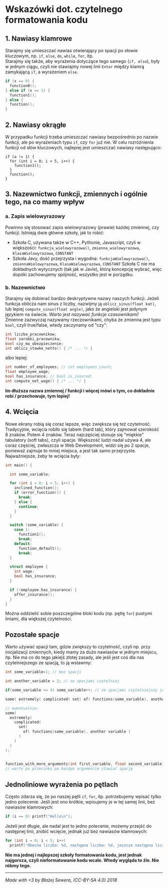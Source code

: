 # Wskazówki dot. czytelnego formatowania kodu

## 1. Nawiasy klamrowe
Starajmy się umieszczać nawias otwierający po spacji po słowie kluczowym,
np. `if`, `else`, `do`, `while`, `for`, itp.  
Starajmy się także, aby wyrażenia dotyczące tego samego (`if, else`), były w jednym ciągu, czyli
nie stawiajmy nowej linii `Enter` między klamrą zamykającą `if`, a wyrażeniem `else`.

```c
if (x == 0) {
  function0();
} else if (x == 1) {
  function1();
} else {
  function();
}
```

## 2. Nawiasy okrągłe
W przypadku funkcji trzeba umieszczać nawiasy bezpośrednio po nazwie funkcji, ale po wyrażeniach typu `if`, czy `for` już nie.
W celu rozróżnienia funkcji od słów kluczowych, najlepiej jest umieszczać nawiasy następująco:

```
if (a != 1) {
  for (int i = 0; i < 5, i++) {
    function1();
  }
  function();
}
```

## 3. Nazewnictwo funkcji, zmiennych i ogólnie tego, na co mamy wpływ
### a. Zapis wielowyrazowy
Powinno się stosować zapis wielowyrazowy (prawie) każdej zmiennej, czy funkcji. Istnieją dwie główne szkoły, jak to robić:
- Szkoła C, używana także w C++, Pythonie, Javascript, czyli w większości: `funkcja_wielowyrazowa()`, `zmienna_wielowyrazowa`, `KlasaWielowyrazowa`, `CONSTANT`
- Szkoła Javy, dość przejrzysta i wygodna: `funkcjaWielowyrazowa()`, `zmiennaWielowyrazowa`, `KlasaWielowyrazowa`, `CONSTANT`
Szkoła C nie ma dokładnych wytycznych (tak jak w Javie), którą koncepcję wybrać, więc dopóki zachowujemy spójność, wszystko jest w porządku.
### b. Nazewnictwo
Starajmy się dobierać bardzo deskryptywne nazwy naszych funkcji.
Jeżeli funkcja oblicza nam sinus z liczby, nazwijmy ją `oblicz_sinus(float kat)`, lub lepiej `compute_sinus(float angle)`, jako że angielski jest jedynym językiem na świecie.
*Warto jest nazywać funkcje czasownikami!*  
Zmienne zazwyczaj nazywamy rzeczownikami, chyba że zmienna jest typu `bool`, czyli true/false, wtedy zaczynamy od "czy":

```c
int liczba_pracownikow;
float zarobki_pracownika;
bool czy_ma_ubezpieczenie;
int oblicz_stawke_netto() { /* ... */ }
```

albo lepiej:

```c
int number_of_employees; // int employees_count;
float employee_wage;
bool has_insurance; // bool is_insured;
int compute_net_wage() { /* ... */ }
```

**Im dłuższa nazwa zmiennej / funkcji i więcej mówi o tym, co dokładnie robi / przechowuje, tym lepiej!**

## 4. Wcięcia
Nowe ekrany robią się coraz lepsze, więc zwiększa się też czytelność. Tradycyjnie, wcięcia robiło się tabem (hard tab), który zajmował szerokość 8 znaków. Potem 4 znaków.
Teraz najczęściej stosuje się "miękkie" tabulatory (soft tabs), czyli spacje. Większość ludzi nadal używa 4, ale coraz częściej, zwłaszcza w Web Development, widzi się po 2 spacje, ponieważ zajmuje to mniej miejsca, a jest tak samo przejrzyste.
Najważniejsze, żeby te wcięcia były:

```c
int main() {

  int some_variable;

  for (int i = 0; i < 5; i++) {
    inclined_function();
    if (error_function()) {
      break;
    } else {
      continue;
    }
  }

  switch (some_variable) {
    case 1:
      function1();
      break;
    default:
      function_default();
      break;
  }

  struct employee {
    int wage;
    bool has_insurance;
  }

  if (!employee.has_insurance) {
    offer_insurance();
  }
}
```

Można oddzielić sobie poszczególne bloki kodu (np. pętlę `for`) pustymi liniami, dla większej czytelności.

## Pozostałe spacje
Warto używać spacji tam, gdzie zwiększy to czytelność, czyli np. przy inicjalizacji zmiennych, kiedy mamy za dużo nawiasów w jednym miejscu, itp. Nie ma co do tego jakiejś złotej zasady, ale jeśli jest coś dla nas czytelniejszego ze spacją, to ją wstawmy:

```c
int some_variable=1; // bez spacji

int another_variable = 2; // ze spacjami czytelniej

if(some_variable <= 4) some_variable++; // ze spacjami czytelniejszy jest znak mniejsze-równe oraz sama liczba

some( extremely( complicated( set( of( functions(some_variable), another_variable ) ) ) ) );

// ewentualnie:
some(
  extremely(
    complicated(
      set(
        of( functions(some_variable), another variable )
      )
    )
  )
);
                    

function_with_more_arguments(int first_variable, float second_variable) { /* ... */ }
// warto po przecinku po każdym argumencie stawiać spację
```

## Jednoliniowe wyrażenia po pętlach
Często zdarza się, że po naszej pętli `if`, `for`, itp. potrzebujemy wpisać tylko jedno polecenie. Jeśli jest ono krótkie, wpisujemy je w tej samej linii, bez nawiasów klamrowych:
```c
if (i == 0) printf("Hello\n");
```
Jeżeli jest długie, ale nadal jest to jedno polecenie, możemy przejść do następnej linii, zrobić wcięcie, jednak już bez nawiasów klamrowych:
```c
for (int i = 0; i < 5; i++)
  printf("Obecna liczba: %d, następna liczba: %d, jeszcze następna liczba: %d", i, i+1, i+2);
```

**Nie ma jednej i najlepszej szkoły formatowania kodu, jest jednak najgorsza, czyli nieformatowanie kodu wcale. Wtedy wygląda to źle. Nie róbmy tego.**

----------------------------------------
*Made with <3 by Błażej Sewera, (CC-BY-SA 4.0) 2018*
